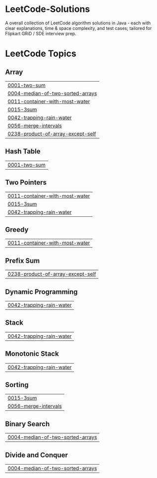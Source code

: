 # LeetCode-Solutions
A overall collection of LeetCode algorithm solutions in Java - each with clear explanations, time &amp; space complexity, and test cases; tailored for Flipkart GRiD / SDE interview prep.

<!---LeetCode Topics Start-->
# LeetCode Topics
## Array
|  |
| ------- |
| [0001-two-sum](https://github.com/codercodes123/LeetCode-Solutions/tree/master/0001-two-sum) |
| [0004-median-of-two-sorted-arrays](https://github.com/codercodes123/LeetCode-Solutions/tree/master/0004-median-of-two-sorted-arrays) |
| [0011-container-with-most-water](https://github.com/codercodes123/LeetCode-Solutions/tree/master/0011-container-with-most-water) |
| [0015-3sum](https://github.com/codercodes123/LeetCode-Solutions/tree/master/0015-3sum) |
| [0042-trapping-rain-water](https://github.com/codercodes123/LeetCode-Solutions/tree/master/0042-trapping-rain-water) |
| [0056-merge-intervals](https://github.com/codercodes123/LeetCode-Solutions/tree/master/0056-merge-intervals) |
| [0238-product-of-array-except-self](https://github.com/codercodes123/LeetCode-Solutions/tree/master/0238-product-of-array-except-self) |
## Hash Table
|  |
| ------- |
| [0001-two-sum](https://github.com/codercodes123/LeetCode-Solutions/tree/master/0001-two-sum) |
## Two Pointers
|  |
| ------- |
| [0011-container-with-most-water](https://github.com/codercodes123/LeetCode-Solutions/tree/master/0011-container-with-most-water) |
| [0015-3sum](https://github.com/codercodes123/LeetCode-Solutions/tree/master/0015-3sum) |
| [0042-trapping-rain-water](https://github.com/codercodes123/LeetCode-Solutions/tree/master/0042-trapping-rain-water) |
## Greedy
|  |
| ------- |
| [0011-container-with-most-water](https://github.com/codercodes123/LeetCode-Solutions/tree/master/0011-container-with-most-water) |
## Prefix Sum
|  |
| ------- |
| [0238-product-of-array-except-self](https://github.com/codercodes123/LeetCode-Solutions/tree/master/0238-product-of-array-except-self) |
## Dynamic Programming
|  |
| ------- |
| [0042-trapping-rain-water](https://github.com/codercodes123/LeetCode-Solutions/tree/master/0042-trapping-rain-water) |
## Stack
|  |
| ------- |
| [0042-trapping-rain-water](https://github.com/codercodes123/LeetCode-Solutions/tree/master/0042-trapping-rain-water) |
## Monotonic Stack
|  |
| ------- |
| [0042-trapping-rain-water](https://github.com/codercodes123/LeetCode-Solutions/tree/master/0042-trapping-rain-water) |
## Sorting
|  |
| ------- |
| [0015-3sum](https://github.com/codercodes123/LeetCode-Solutions/tree/master/0015-3sum) |
| [0056-merge-intervals](https://github.com/codercodes123/LeetCode-Solutions/tree/master/0056-merge-intervals) |
## Binary Search
|  |
| ------- |
| [0004-median-of-two-sorted-arrays](https://github.com/codercodes123/LeetCode-Solutions/tree/master/0004-median-of-two-sorted-arrays) |
## Divide and Conquer
|  |
| ------- |
| [0004-median-of-two-sorted-arrays](https://github.com/codercodes123/LeetCode-Solutions/tree/master/0004-median-of-two-sorted-arrays) |
<!---LeetCode Topics End-->
